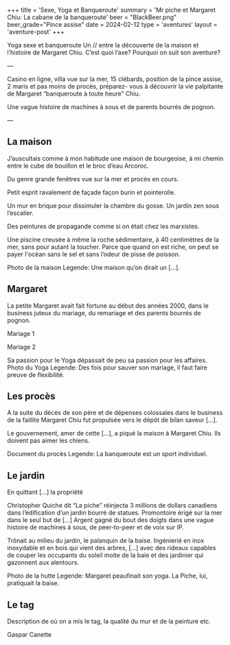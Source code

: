 +++
title = 'Sexe, Yoga et Banqueroute'
summary = 'Mr piche et Margaret Chiu: La cabane de la banqueroute'
beer = "BlackBeer.png"
beer_grade="Pince assise"
date = 2024-02-12
type = 'aventures'
layout = 'aventure-post'
+++

Yoga sexe et banqueroute
Un // entre la découverte de la maison et l’histoire de Margaret Chiu.
C’est quoi l’axe? Pourquoi on suit son aventure?

—

Casino en ligne, villa vue sur la mer, 15 clébards, position de la pince assise, 2 maris et pas moins de procès, préparez- vous à découvrir la vie palpitante de Margaret “banqueroute à toute heure” Chiu.

Une vague histoire de machines à sous et de parents bourrés de pognon.

—

## La maison

J’auscultais comme à mon habitude une maison de bourgeoise, à mi chemin entre le cube de bouillon et le broc d’eau Arcoroc.

Du genre grande fenêtres vue sur la mer et procès en cours.

Petit esprit ravalement de façade façon burin et pointerolle.

Un mur en brique pour dissimuler la chambre du gosse. Un jardin zen sous l’escalier.

Des peintures de propagande comme si on était chez les marxistes.

Une piscine creusée à même la roche sédimentaire, à 40 centimètres de la mer, sans pour autant la toucher. Parce que quand on est riche, on peut se payer l'océan sans le sel et sans l’odeur de pisse de poisson.

Photo de la maison
Legende: Une maison qu’on dirait un [...].

## Margaret

La petite Margaret avait fait fortune au début des années 2000, dans le business juteux du mariage, du remariage et des parents bourrés de pognon.

Mariage 1

Mariage 2

Sa passion pour le Yoga dépassait de peu sa passion pour les affaires.
Photo du Yoga
Legende: Des fois pour sauver son mariage, il faut faire preuve de flexibilité.

## Les procès

A la suite du décès de son père et de dépenses colossales dans le business de la faillite Margaret Chiu fut propulsée vers le dépôt de bilan saveur [...].

Le gouvernement, amer de cette […], a piqué la maison à Margaret Chiu. Ils doivent pas aimer les chiens.

Document du procès
Legende: La banqueroute est un sport individuel.

## Le jardin

En quittant [...] la propriété

Christopher Quiche dit “La piche” réinjecta 3 millions de dollars canadiens dans l’édification d’un jardin bourré de statues. Promontoire érigé sur la mer dans le seul but de [...]
Argent gagné du bout des doigts dans une vague histoire de machines à sous, de peer-to-peer et de voix sur IP.

Trônait au milieu du jardin, le palanquin de la baise. Ingénierié en inox inoxydable et en bois qui vient des arbres, [...] avec des rideaux capables de couper les occupants du soleil moite de la baie et des jardinier qui gazonnent aux alentours.

Photo de la hutte
Legende: Margaret peaufinait son yoga. La Piche, lui, pratiquait la baise.

## Le tag
Description de où on a mis le tag, la qualité du mur et de la peinture etc.

Gaspar Canette
